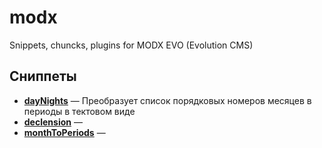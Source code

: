 # modx
Snippets, chuncks, plugins for MODX EVO (Evolution CMS)

## Сниппеты

* [**dayNights**](https://github.com/AndreyMyagkov/Modx/tree/master/snippets/monthToPeriods) — Преобразует список порядковых номеров месяцев в периоды в тектовом виде
* [**declension**]() —
* [**monthToPeriods**]() —
